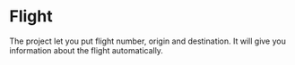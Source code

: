 # Flight
The project let you put flight number, origin and destination. It will give you information about the flight automatically.
